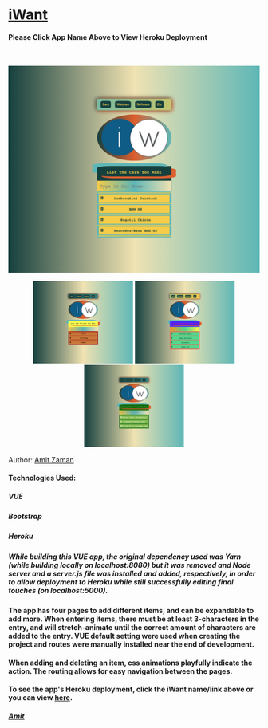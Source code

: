 # [iWant](https://iwant-app.herokuapp.com)
#### Please Click App Name Above to View Heroku Deployment
<br/>
<p align="center">
  <img src="iw1.jpg" width="650" title="hover text">
</p>

<p align="center">
  <img src="iw2.jpg" width="200" title="hover text">
  <img src="iw3.jpg" width="200" title="hover text">
  <img src="iw4.jpg" width="200" title="hover text">
</p>

Author: [Amit Zaman](https://amitzaman.com)


#### Technologies Used:
##### VUE
##### Bootstrap
##### Heroku

##### While building this VUE app, the original dependency used was Yarn (while building locally on localhost:8080) but it was removed and Node server and a server.js file was installed and added, respectively, in order to allow deployment to Heroku while still successfully editing final touches (on localhost:5000).  

#### The app has four pages to add different items, and can be expandable to add more.  When entering items, there must be at least 3-characters in the entry, and will stretch-animate until the correct amount of characters are added to the entry.  VUE default setting were used when creating the project and routes were manually installed near the end of development.

#### When adding and deleting an item, css animations playfully indicate the action.  The routing allows for easy navigation between the pages.

#### To see the app's Heroku deployment, click the iWant name/link above or you can view [here](https://iwant-app.herokuapp.com).

##### [Amit](https://github.com/amitzed)
